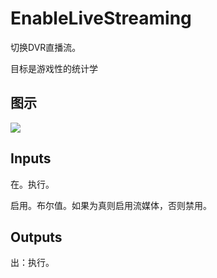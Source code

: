 # EnableLiveStreaming

切换DVR直播流。

目标是游戏性的统计学

## 图示

![]($-20221218-19053583.png)

## Inputs

在。执行。

启用。布尔值。如果为真则启用流媒体，否则禁用。  

## Outputs

出：执行。
